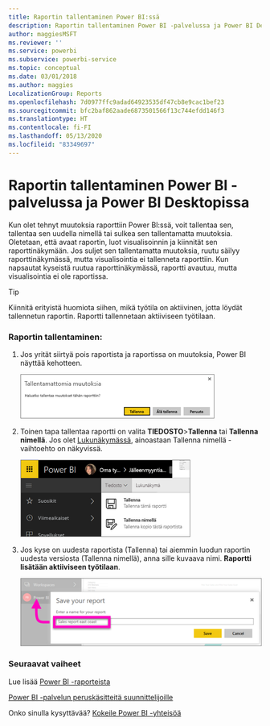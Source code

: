 ```yaml
---
title: Raportin tallentaminen Power BI:ssä
description: Raportin tallentaminen Power BI -palvelussa ja Power BI Desktopissa
author: maggiesMSFT
ms.reviewer: ''
ms.service: powerbi
ms.subservice: powerbi-service
ms.topic: conceptual
ms.date: 03/01/2018
ms.author: maggies
LocalizationGroup: Reports
ms.openlocfilehash: 7d0977ffc9adad64923535df47cb8e9cac1bef23
ms.sourcegitcommit: bfc2baf862aade6873501566f13c744efdd146f3
ms.translationtype: HT
ms.contentlocale: fi-FI
ms.lasthandoff: 05/13/2020
ms.locfileid: "83349697"
---
```

# <a name="save-a-report-in-power-bi-service-and-power-bi-desktop"></a>Raportin tallentaminen Power BI -palvelussa ja Power BI Desktopissa
Kun olet tehnyt muutoksia raporttiin Power BI:ssä, voit tallentaa sen, tallentaa sen uudella nimellä tai sulkea sen tallentamatta muutoksia. Oletetaan, että avaat raportin, luot visualisoinnin ja kiinnität sen raporttinäkymään. Jos suljet sen tallentamatta muutoksia, ruutu säilyy raporttinäkymässä, mutta visualisointia ei tallenneta raporttiin. Kun napsautat kyseistä ruutua raporttinäkymässä, raportti avautuu, mutta visualisointia ei ole raportissa.

> [!TIP]
> Kiinnitä erityistä huomiota siihen, mikä työtila on aktiivinen, jotta löydät tallennetun raportin. Raportti tallennetaan aktiiviseen työtilaan.
> 
> 

### <a name="to-save-a-report"></a>Raportin tallentaminen:
1. Jos yrität siirtyä pois raportista ja raportissa on muutoksia, Power BI näyttää kehotteen.
   
   ![Tallenna muutokset](media/service-report-save/power-bi-unsaved.png)
2. Toinen tapa tallentaa raportti on valita **TIEDOSTO**\>**Tallenna** tai **Tallenna nimellä**. Jos olet [Lukunäkymässä](../consumer/end-user-reading-view.md), ainoastaan Tallenna nimellä -vaihtoehto on näkyvissä. 
   
   ![Raportin tallentaminen](media/service-report-save/power-bi-save-new.png)
3. Jos kyse on uudesta raportista (Tallenna) tai aiemmin luodun raportin uudesta versiosta (Tallenna nimellä), anna sille kuvaava nimi.  **Raportti lisätään aktiiviseen työtilaan**.
   
    ![anna raportille nimi](media/service-report-save/power-bi-save-dialog.png)

### <a name="next-steps"></a>Seuraavat vaiheet
Lue lisää [Power BI -raporteista](../consumer/end-user-reports.md)

[Power BI -palvelun peruskäsitteitä suunnittelijoille](../fundamentals/service-basic-concepts.md)

Onko sinulla kysyttävää? [Kokeile Power BI -yhteisöä](https://community.powerbi.com/)
